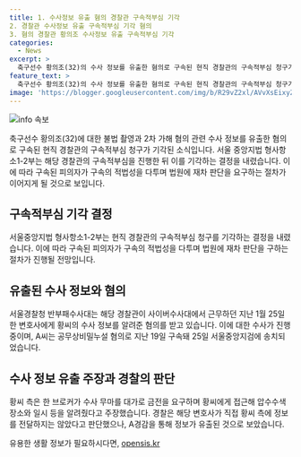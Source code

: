 ```yaml
---
title: 1. 수사정보 유출 혐의 경찰관 구속적부심 기각
2. 경찰관 수사정보 유출 구속적부심 기각 혐의
3. 혐의 경찰관 황의조 수사정보 유출 구속적부심 기각
categories:
  - News
excerpt: >
  축구선수 황의조(32)의 수사 정보를 유출한 혐의로 구속된 현직 경찰관의 구속적부심 청구가 기각됐다. 서울중앙지법 형사항소1-2부는 A경감의 구속적부심을 기각한 후, A경감이 구속 6일 만에 구속의 적법성을 다투며 법원에 재차 판단을 요청했다. A경감은 사이버수사대 근무 중인 지난 1월 한 변호사에게 황의조의 수사 정보를 알려준 혐의를 받고 있다. 이에 대해 황의조 측은 한 브로커가 수사 무마를 대가로 돈을 요구하며 황의조에게 접근했다고 주장했다. 해당 변호사가 직접 정보를 전달하지는 않았지만, A경감을 통해 정보가 유출된 것으로 보였다.
feature_text: >
  축구선수 황의조(32)의 수사 정보를 유출한 혐의로 구속된 현직 경찰관의 구속적부심 청구가 기각됐다. 서울중앙지법 형사항소1-2부는 A경감의 구속적부심을 기각한 후, A경감이 구속 6일 만에 구속의 적법성을 다투며 법원에 재차 판단을 요청했다. A경감은 사이버수사대 근무 중인 지난 1월 한 변호사에게 황의조의 수사 정보를 알려준 혐의를 받고 있다. 이에 대해 황의조 측은 한 브로커가 수사 무마를 대가로 돈을 요구하며 황의조에게 접근했다고 주장했다. 해당 변호사가 직접 정보를 전달하지는 않았지만, A경감을 통해 정보가 유출된 것으로 보였다.
image: 'https://blogger.googleusercontent.com/img/b/R29vZ2xl/AVvXsEixyZcFfHzMRdzZMjFBmAUKJYCLCGyLL1o632UiGVXcaFdKo_bkvkuCioo0uUKlGfBVcT3P84aROyZIXSBEx3Aw5nCQ3pTgDom1WDC4m8eifvWiAmWEEVb4x6G_l8C0QH225ldMjyaFvpxGEBGNO37VmDTDMHGhJPq73UglMfDca1-0aw/s1600/blogspot.png'
---
```


<p><img src="https://blogger.googleusercontent.com/img/b/R29vZ2xl/AVvXsEixyZcFfHzMRdzZMjFBmAUKJYCLCGyLL1o632UiGVXcaFdKo_bkvkuCioo0uUKlGfBVcT3P84aROyZIXSBEx3Aw5nCQ3pTgDom1WDC4m8eifvWiAmWEEVb4x6G_l8C0QH225ldMjyaFvpxGEBGNO37VmDTDMHGhJPq73UglMfDca1-0aw/s1600/blogspot.png" alt="info 속보" /></p>

<p data-ke-size="size16">축구선수 황의조(32)에 대한 불법 촬영과 2차 가해 혐의 관련 수사 정보를 유출한 혐의로 구속된 현직 경찰관의 구속적부심 청구가 기각된 소식입니다. 서울 중앙지법 형사항소1-2부는 해당 경찰관의 구속적부심을 진행한 뒤 이를 기각하는 결정을 내렸습니다. 이에 따라 구속된 피의자가 구속의 적법성을 다투며 법원에 재차 판단을 요구하는 절차가 이어지게 될 것으로 보입니다.</p>

<h2 data-ke-size="size26">구속적부심 기각 결정</h2>

<p data-ke-size="size16">서울중앙지법 형사항소1-2부는 현직 경찰관의 구속적부심 청구를 기각하는 결정을 내렸습니다. 이에 따라 구속된 피의자가 구속의 적법성을 다투며 법원에 재차 판단을 구하는 절차가 진행될 전망입니다.</p>

<h2 data-ke-size="size26">유출된 수사 정보와 혐의</h2>

<p data-ke-size="size16">서울경찰청 반부패수사대는 해당 경찰관이 사이버수사대에서 근무하던 지난 1월 25일 한 변호사에게 황씨의 수사 정보를 알려준 혐의를 받고 있습니다. 이에 대한 수사가 진행 중이며, A씨는 공무상비밀누설 혐의로 지난 19일 구속돼 25일 서울중앙지검에 송치되었습니다.</p>

<h2 data-ke-size="size26">수사 정보 유출 주장과 경찰의 판단</h2>

<p data-ke-size="size16">황씨 측은 한 브로커가 수사 무마를 대가로 금전을 요구하며 황씨에게 접근해 압수수색 장소와 일시 등을 알려줬다고 주장했습니다. 경찰은 해당 변호사가 직접 황씨 측에 정보를 전달하지는 않았다고 판단했으나, A경감을 통해 정보가 유출된 것으로 보았습니다.</p>
유용한 생활 정보가 필요하시다면, <a href="https://opensis.kr" rel="dofollow">opensis.kr</a>


